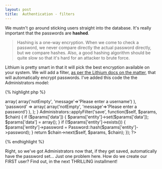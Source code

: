 ```yaml
---
layout: post
title:  Authentication - filters
---
```


We mustn't go around sticking users straight into the database. It's really important that the passwords are **hashed**.

> Hashing is a one-way encryption. When we come to check a password, we never compare directly the actual password directly, but we compare hashes. Also, a good hashing algorithm should be quite slow so that it's hard for an attacker to brute force.

Lithium is pretty smart in that it will pick the best encryption available on your system. We will add a filter, [as per the Lithium docs on the matter](http://li3.me/docs/manual/auth/simple-auth-user.wiki), that will automatically encrypt passwords. I've added this code the the Administrators model:

{% highlight php %}
<?php
namespace app\models;

use lithium\security\Password;

class Administrators extends \lithium\data\Model {
    public $validates = array(
        'username' => array(
            array('notEmpty', 'message'=>'Please enter a username')
        ),
        'password' => array(
            array('notEmpty', 'message'=>'Please enter a password')
        ),
    );
}

Administrators::applyFilter('save', function($self, $params, $chain) {
    if ($params['data']) {
        $params['entity']->set($params['data']);
        $params['data'] = array();
    }
    if (!$params['entity']->exists()) {
        $params['entity']->password = Password::hash($params['entity']->password);
    }
    return $chain->next($self, $params, $chain);
});
?>
{% endhighlight %}

Right, so we've got Administrators now that, if they get saved, automatically have the password set... Just one problem here. How do we create our FIRST user? Find out, in the next THRILLING installment!